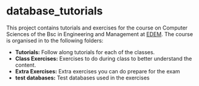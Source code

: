 # database_tutorials
This project contains tutorials and exercises for the course on Computer Sciences of the Bsc in Engineering and 
Management at [EDEM](https://edem.es/). 
The course is organised in to the following folders: 
- **Tutorials:** Follow along tutorials for each of the classes. 
- **Class Exercises:** Exercises to do during class to better understand the content.
- **Extra Exercises:** Extra exercises you can do prepare for the exam
- **test databases:** Test databases used in the exercises




